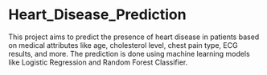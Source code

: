 # Heart_Disease_Prediction
This project aims to predict the presence of heart disease in patients based on medical attributes like age, cholesterol level, chest pain type, ECG results, and more. The prediction is done using machine learning models like Logistic Regression and Random Forest Classifier.
